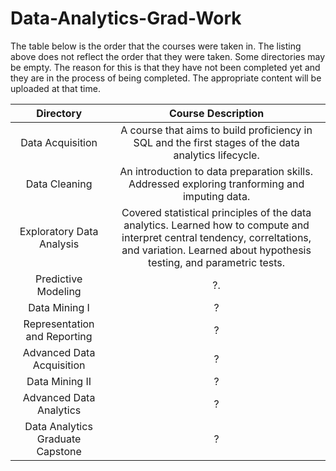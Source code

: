 # Data-Analytics-Grad-Work

The table below is the order that the courses were taken in.  The listing above does not reflect the order that they were taken.  Some directories may be empty.  The reason for this is that they have not been completed yet and they are in the process of being completed.  The appropriate content will be uploaded at that time.

**Directory**|**Course Description**
:-----:|:-----:
Data Acquisition | A course that aims to build proficiency in SQL and the first stages of the data analytics lifecycle.
Data Cleaning |  An introduction  to data preparation skills.  Addressed exploring tranforming and imputing data.
Exploratory Data Analysis | Covered statistical principles of the data analytics.  Learned how to compute and interpret central tendency, correltations, and variation. Learned about hypothesis testing, and parametric tests.
Predictive Modeling| ?.
Data Mining I | ?
Representation and Reporting | ?
Advanced Data Acquisition | ?
Data Mining II | ?
Advanced Data Analytics | ?
Data Analytics Graduate Capstone | ?
